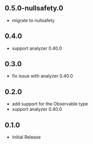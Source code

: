 ## 0.5.0-nullsafety.0

- migrate to nullsafety

## 0.4.0

- support analyzer 0.40.0

## 0.3.0

- fix issue with analyzer 0.40.0

## 0.2.0

- add support for the Observable type
- support analyzer 0.40.0

## 0.1.0

- Initial Release
